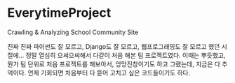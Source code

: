 # EverytimeProject
Crawling &amp; Analyzing School Community Site

진짜 진짜 파이썬도 잘 모르고, Django도 잘 모르고, 웹프로그래밍도 잘 모르고 했던 시절에...
정말 열심히 으쌰으쌰해서 다같이 처음 해본 팀 프로젝트였다.
이때는 뿌듯했고, 뭔가 팀 단위로 처음 프로젝트를 해보아서, 엉망진창이기도 하고 그랬는데,
지금은 다 추억이다. 언제 기회되면 처음부터 다 뜯어 고치고 싶은 코드들이기도 하다.
